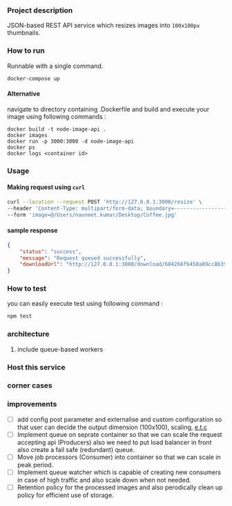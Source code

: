 
### Project description 
JSON-based REST API service which resizes images into `100x100px` thumbnails.

### How to run
Runnable with a single command.<br/>
```
docker-compose up
```

#### Alternative
navigate to directory containing .Dockerfile and build and execute your image using following commands :<br/>
```
docker build -t node-image-api .
docker images
docker run -p 3000:3000 -d node-image-api
docker ps
docker logs <container id>
```

### Usage
#### Making request using `curl`
```bash
curl --location --request POST 'http://127.0.0.1:3000/resize' \
--header 'Content-Type: multipart/form-data; boundary=--------------------------389759405236923940723361' \
--form 'image=@/Users/navneet.kumar/Desktop/Coffee.jpg'
```

#### sample response
```json
{
    "status": "success",
    "message": "Request queued successfully",
    "downloadUrl": "http://127.0.0.1:3000/download/604266fb458a89cc8b35b9670620eded.jpeg"
}
```


### How to test
you can easily execute test using following command :
```js
npm test
```

### architecture
1. include queue-based workers

### Host this service


### corner cases

### improvements
- [ ] add config post parameter and externalise and custom configuration so that user can decide the output dimension (100x100), scaling, [e.t.c](https://sharp.pixelplumbing.com/api-resize#parameters)
- [ ] Implement queue on seprate container so that we can scale the request accepting api (Producers) also we need to put load balancer in front also create a fail safe (redundant) queue.
- [ ] Move job processors (Consumer) into container so that we can scale in peak period.
- [ ] Implement queue watcher which is capable of creating new consumers in case of high traffic and also scale down when not needed.
- [ ] Retention policy for the processed images and also perodically clean up policy for efficient use of storage.
